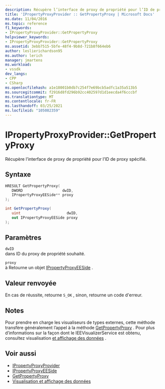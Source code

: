 ```yaml
---
description: Récupère l’interface de proxy de propriété pour l’ID de proxy spécifié.
title: 'IPropertyProxyProvider :: GetPropertyProxy | Microsoft Docs'
ms.date: 11/04/2016
ms.topic: reference
f1_keywords:
- IPropertyProxyProvider::GetPropertyProxy
helpviewer_keywords:
- IPropertyProxyProvider::GetPropertyProxy
ms.assetid: 3ebb7515-5bfe-48f4-9b8d-721b8f664eb6
author: leslierichardson95
ms.author: lerich
manager: jmartens
ms.workload:
- vssdk
dev_langs:
- CPP
- CSharp
ms.openlocfilehash: a1e18001b0db7c254f7e69bcb5adfc1a35a513b5
ms.sourcegitcommit: f2916d8fd296b92cc402597d1d1eecda4f6cccbf
ms.translationtype: MT
ms.contentlocale: fr-FR
ms.lasthandoff: 03/25/2021
ms.locfileid: "105082359"
---
```

# <a name="ipropertyproxyprovidergetpropertyproxy"></a>IPropertyProxyProvider::GetPropertyProxy
Récupère l’interface de proxy de propriété pour l’ID de proxy spécifié.

## <a name="syntax"></a>Syntaxe

```cpp
HRESULT GetPropertyProxy(
   DWORD                  dwID,
   IPropertyProxyEESide** proxy
);
```

```csharp
int GetPropertyProxy(
   uint                     dwID,
   out IPropertyProxyEESide proxy
);
```

## <a name="parameters"></a>Paramètres
`dwID`\
dans ID du proxy de propriété souhaité.

`proxy`\
à Retourne un objet [IPropertyProxyEESide](../../../extensibility/debugger/reference/ipropertyproxyeeside.md) .

## <a name="return-value"></a>Valeur renvoyée
 En cas de réussite, retourne `S_OK` , sinon, retourne un code d'erreur.

## <a name="remarks"></a>Notes
 Pour prendre en charge les visualiseurs de types externes, cette méthode transfère généralement l’appel à la méthode [GetPropertyProxy](../../../extensibility/debugger/reference/ieevisualizerservice-getpropertyproxy.md) . Pour plus d’informations sur la façon dont le IEEVisualizerService est obtenu, consultez visualisation [et affichage des données](../../../extensibility/debugger/visualizing-and-viewing-data.md) .

## <a name="see-also"></a>Voir aussi
- [IPropertyProxyProvider](../../../extensibility/debugger/reference/ipropertyproxyprovider.md)
- [IPropertyProxyEESide](../../../extensibility/debugger/reference/ipropertyproxyeeside.md)
- [GetPropertyProxy](../../../extensibility/debugger/reference/ieevisualizerservice-getpropertyproxy.md)
- [Visualisation et affichage des données](../../../extensibility/debugger/visualizing-and-viewing-data.md)

